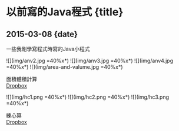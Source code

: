 # 以前寫的Java程式 {title}
## 2015-03-08 {date}

一些我剛學寫程式時寫的Java小程式

![](img/anv2.jpg =40%x*)
![](img/anv3.jpg =40%x*)
![](img/anv4.jpg =40%x*)
![](img/area-and-valume.jpg =40%x*)

面積體積計算  
[Dropbox](https://www.dropbox.com/s/d27cchflyguig92/%E9%9D%A2%E7%A9%8D%E9%AB%94%E7%A9%8D%E8%A8%88%E7%AE%97.jar?dl=0)

![](img/hc1.png =40%x*)
![](img/hc2.png =40%x*)
![](img/hc3.png =40%x*)

練心算  
[Dropbox](https://www.dropbox.com/s/xeuwtjzmca6sva3/%E7%B7%B4%E5%BF%83%E7%AE%97.jar?dl=0)
